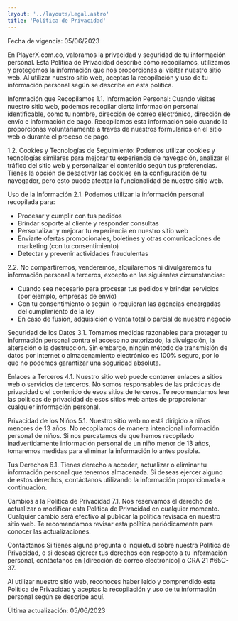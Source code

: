 ```yaml
---
layout: '../layouts/Legal.astro'
title: 'Política de Privacidad'
---
```


Fecha de vigencia: 05/06/2023

En PlayerX.com.co, valoramos la privacidad y seguridad de tu información personal. Esta Política de Privacidad describe cómo recopilamos, utilizamos y protegemos la información que nos proporcionas al visitar nuestro sitio web. Al utilizar nuestro sitio web, aceptas la recopilación y uso de tu información personal según se describe en esta política.

Información que Recopilamos
1.1. Información Personal: Cuando visitas nuestro sitio web, podemos recopilar cierta información personal identificable, como tu nombre, dirección de correo electrónico, dirección de envío e información de pago. Recopilamos esta información solo cuando la proporcionas voluntariamente a través de nuestros formularios en el sitio web o durante el proceso de pago.

1.2. Cookies y Tecnologías de Seguimiento: Podemos utilizar cookies y tecnologías similares para mejorar tu experiencia de navegación, analizar el tráfico del sitio web y personalizar el contenido según tus preferencias. Tienes la opción de desactivar las cookies en la configuración de tu navegador, pero esto puede afectar la funcionalidad de nuestro sitio web.

Uso de la Información
2.1. Podemos utilizar la información personal recopilada para:
- Procesar y cumplir con tus pedidos
- Brindar soporte al cliente y responder consultas
- Personalizar y mejorar tu experiencia en nuestro sitio web
- Enviarte ofertas promocionales, boletines y otras comunicaciones de marketing (con tu consentimiento)
- Detectar y prevenir actividades fraudulentas

2.2. No compartiremos, venderemos, alquilaremos ni divulgaremos tu información personal a terceros, excepto en las siguientes circunstancias:
- Cuando sea necesario para procesar tus pedidos y brindar servicios (por ejemplo, empresas de envío)
- Con tu consentimiento o según lo requieran las agencias encargadas del cumplimiento de la ley
- En caso de fusión, adquisición o venta total o parcial de nuestro negocio

Seguridad de los Datos
3.1. Tomamos medidas razonables para proteger tu información personal contra el acceso no autorizado, la divulgación, la alteración o la destrucción. Sin embargo, ningún método de transmisión de datos por internet o almacenamiento electrónico es 100% seguro, por lo que no podemos garantizar una seguridad absoluta.

Enlaces a Terceros
4.1. Nuestro sitio web puede contener enlaces a sitios web o servicios de terceros. No somos responsables de las prácticas de privacidad o el contenido de esos sitios de terceros. Te recomendamos leer las políticas de privacidad de esos sitios web antes de proporcionar cualquier información personal.

Privacidad de los Niños
5.1. Nuestro sitio web no está dirigido a niños menores de 13 años. No recopilamos de manera intencional información personal de niños. Si nos percatamos de que hemos recopilado inadvertidamente información personal de un niño menor de 13 años, tomaremos medidas para eliminar la información lo antes posible.

Tus Derechos
6.1. Tienes derecho a acceder, actualizar o eliminar tu información personal que tenemos almacenada. Si deseas ejercer alguno de estos derechos, contáctanos utilizando la información proporcionada a continuación.

Cambios a la Política de Privacidad
7.1. Nos reservamos el derecho de actualizar o modificar esta Política de Privacidad en cualquier momento. Cualquier cambio será efectivo al publicar la política revisada en nuestro sitio web. Te recomendamos revisar esta política periódicamente para conocer las actualizaciones.

Contáctanos
Si tienes alguna pregunta o inquietud sobre nuestra Política de Privacidad, o si deseas ejercer tus derechos con respecto a tu información personal, contáctanos en [dirección de correo electrónico] o CRA 21 #65C-37.

Al utilizar nuestro sitio web, reconoces haber leído y comprendido esta Política de Privacidad y aceptas la recopilación y uso de tu información personal según se describe aquí.

Última actualización: 05/06/2023


